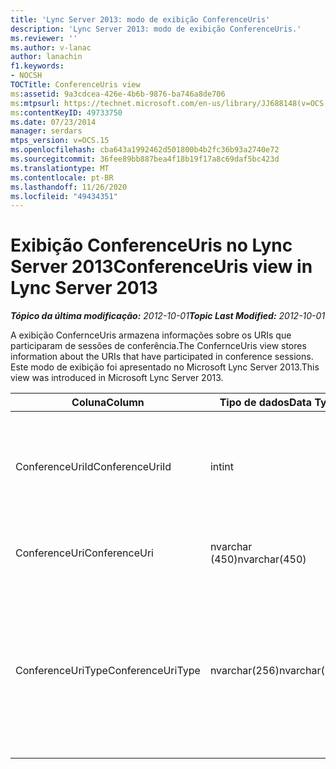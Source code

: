 ```yaml
---
title: 'Lync Server 2013: modo de exibição ConferenceUris'
description: 'Lync Server 2013: modo de exibição ConferenceUris.'
ms.reviewer: ''
ms.author: v-lanac
author: lanachin
f1.keywords:
- NOCSH
TOCTitle: ConferenceUris view
ms:assetid: 9a3cdcea-426e-4b6b-9876-ba746a8de706
ms:mtpsurl: https://technet.microsoft.com/en-us/library/JJ688148(v=OCS.15)
ms:contentKeyID: 49733750
ms.date: 07/23/2014
manager: serdars
mtps_version: v=OCS.15
ms.openlocfilehash: cba643a1992462d501800b4b2fc36b93a2740e72
ms.sourcegitcommit: 36fee89bb887bea4f18b19f17a8c69daf5bc423d
ms.translationtype: MT
ms.contentlocale: pt-BR
ms.lasthandoff: 11/26/2020
ms.locfileid: "49434351"
---
```

# <a name="conferenceuris-view-in-lync-server-2013"></a><span data-ttu-id="f5019-103">Exibição ConferenceUris no Lync Server 2013</span><span class="sxs-lookup"><span data-stu-id="f5019-103">ConferenceUris view in Lync Server 2013</span></span>

<div data-xmlns="http://www.w3.org/1999/xhtml">

<div class="topic" data-xmlns="http://www.w3.org/1999/xhtml" data-msxsl="urn:schemas-microsoft-com:xslt" data-cs="https://msdn.microsoft.com/">

<div data-asp="https://msdn2.microsoft.com/asp">



</div>

<div id="mainSection">

<div id="mainBody"><span data-ttu-id="f5019-104">

<span> </span></span><span class="sxs-lookup"><span data-stu-id="f5019-104">

<span> </span></span></span>

<span data-ttu-id="f5019-105">_**Tópico da última modificação:** 2012-10-01_</span><span class="sxs-lookup"><span data-stu-id="f5019-105">_**Topic Last Modified:** 2012-10-01_</span></span>

<span data-ttu-id="f5019-106">A exibição ConfernceUris armazena informações sobre os URIs que participaram de sessões de conferência.</span><span class="sxs-lookup"><span data-stu-id="f5019-106">The ConfernceUris view stores information about the URIs that have participated in conference sessions.</span></span> <span data-ttu-id="f5019-107">Este modo de exibição foi apresentado no Microsoft Lync Server 2013.</span><span class="sxs-lookup"><span data-stu-id="f5019-107">This view was introduced in Microsoft Lync Server 2013.</span></span>


<table>
<colgroup>
<col style="width: 33%" />
<col style="width: 33%" />
<col style="width: 33%" />
</colgroup>
<thead>
<tr class="header">
<th><span data-ttu-id="f5019-108">Coluna</span><span class="sxs-lookup"><span data-stu-id="f5019-108">Column</span></span></th>
<th><span data-ttu-id="f5019-109">Tipo de dados</span><span class="sxs-lookup"><span data-stu-id="f5019-109">Data Type</span></span></th>
<th><span data-ttu-id="f5019-110">Detalhes</span><span class="sxs-lookup"><span data-stu-id="f5019-110">Details</span></span></th>
</tr>
</thead>
<tbody>
<tr class="odd">
<td><p><span data-ttu-id="f5019-111">ConferenceUriId</span><span class="sxs-lookup"><span data-stu-id="f5019-111">ConferenceUriId</span></span></p></td>
<td><p><span data-ttu-id="f5019-112">int</span><span class="sxs-lookup"><span data-stu-id="f5019-112">int</span></span></p></td>
<td><p><span data-ttu-id="f5019-113">Número exclusivo que identifica o URI da conferência.</span><span class="sxs-lookup"><span data-stu-id="f5019-113">Unique number identifying the conference URI.</span></span></p></td>
</tr>
<tr class="even">
<td><p><span data-ttu-id="f5019-114">ConferenceUri</span><span class="sxs-lookup"><span data-stu-id="f5019-114">ConferenceUri</span></span></p></td>
<td><p><span data-ttu-id="f5019-115">nvarchar (450)</span><span class="sxs-lookup"><span data-stu-id="f5019-115">nvarchar(450)</span></span></p></td>
<td><p><span data-ttu-id="f5019-116">URL da conferência.</span><span class="sxs-lookup"><span data-stu-id="f5019-116">URI of the conference.</span></span></p></td>
</tr>
<tr class="odd">
<td><p><span data-ttu-id="f5019-117">ConferenceUriType</span><span class="sxs-lookup"><span data-stu-id="f5019-117">ConferenceUriType</span></span></p></td>
<td><p><span data-ttu-id="f5019-118">nvarchar(256)</span><span class="sxs-lookup"><span data-stu-id="f5019-118">nvarchar(256)</span></span></p></td>
<td><p><span data-ttu-id="f5019-119">Tipo de URI de conferência.</span><span class="sxs-lookup"><span data-stu-id="f5019-119">Type of conference URI.</span></span> <span data-ttu-id="f5019-120">Consulte a <a href="lync-server-2013-uritypes-table.md">tabela UriTypes no Lync Server 2013</a> para obter mais informações.</span><span class="sxs-lookup"><span data-stu-id="f5019-120">See the <a href="lync-server-2013-uritypes-table.md">UriTypes table in Lync Server 2013</a> for more information.</span></span></p></td>
</tr>
</tbody>
</table><span data-ttu-id="f5019-121">


</div>

<span> </span>

</div>

</div>

</span><span class="sxs-lookup"><span data-stu-id="f5019-121">


</div>

<span> </span>

</div>

</div>

</span></span></div>

